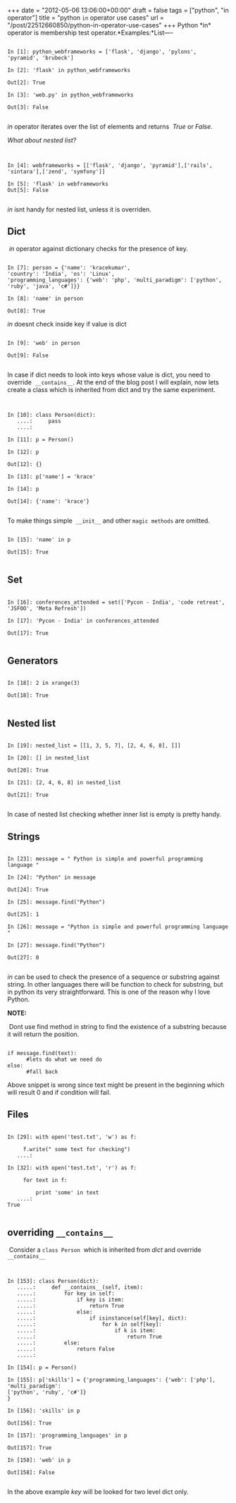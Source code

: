 
+++
date = "2012-05-06 13:06:00+00:00"
draft = false
tags = ["python", "in operator"]
title = "python `in` operator use cases"
url = "/post/22512660850/python-in-operator-use-cases"
+++
Python \*in\* operator is membership test operator.\*Examples:\*List—-

<pre class="prettyprint"><code>
In [1]: python_webframeworks = ['flask', 'django', 'pylons', 'pyramid', 'brubeck']

In [2]: 'flask' in python_webframeworks

Out[2]: True

In [3]: 'web.py' in python_webframeworks

Out[3]: False

</code></pre>

_in_ operator iterates over the list of elements and returns &nbsp;_True_ or _False_.

_What about nested list?_

<pre class="prettyprint"><code>

In [4]: webframeworks = [['flask', 'django', 'pyramid'],['rails', 'sintara'],['zend', 'symfony']]

In [5]: 'flask' in webframeworks
Out[5]: False

</code></pre>

_in_ isnt handy for nested list, unless it is&nbsp;overriden.&nbsp;

## Dict

&nbsp;_in_ operator against dictionary checks for the presence of key.

<pre class="prettyprint"><code>
In [7]: person = {'name': 'kracekumar', 
'country': 'India', 'os': 'Linux', 
'programming_languages': {'web': 'php', 'multi_paradigm': ['python', 'ruby', 'java', 'c#']}}

In [8]: 'name' in person

Out[8]: True
</code></pre>

_in_ doesnt check inside key if value is dict

<pre class="prettyprint"><code>
In [9]: 'web' in person

Out[9]: False

</code></pre>

In case if dict needs to look into keys whose value is dict, you need to override &nbsp;`` __contains__ ``. At the end of the blog post I will explain, now lets create a class which is inherited from dict and try the same experiment.

<pre class="prettyprint"><code>

In [10]: class Person(dict):
&nbsp; &nbsp;....: &nbsp; &nbsp; pass
&nbsp; &nbsp;....:&nbsp;

In [11]: p = Person()

In [12]: p

Out[12]: {}

In [13]: p['name'] = 'krace'

In [14]: p

Out[14]: {'name': 'krace'}

</code></pre>

To make things simple &nbsp;`` __init__ `` and other `` magic methods `` are omitted.&nbsp;

<pre class="prettyprint"><code>
In [15]: 'name' in p

Out[15]: True

</code></pre>

## Set

<pre class="prettyprint"><code>
In [16]: conferences_attended = set(['Pycon - India', 'code retreat', 'JSFOO', 'Meta Refresh'])&nbsp;

In [17]: 'Pycon - India' in conferences_attended

Out[17]: True

</code></pre>

## Generators

<pre class="prettyprint"><code>
In [18]: 2 in xrange(3)

Out[18]: True

</code></pre>

## Nested list

<pre class="prettyprint"><code>
In [19]: nested_list = [[1, 3, 5, 7], [2, 4, 6, 8], []]

In [20]: [] in nested_list

Out[20]: True

In [21]: [2, 4, 6, 8] in nested_list

Out[21]: True

</code></pre>

In case of nested list checking whether inner list is empty is pretty handy.

## Strings

<pre class="prettyprint"><code>
In [23]: message = " Python is simple and powerful programming language "

In [24]: "Python" in message

Out[24]: True

In [25]: message.find("Python")

Out[25]: 1

In [26]: message = "Python is simple and powerful programming language "

In [27]: message.find("Python")

Out[27]: 0

</code></pre>

_in_ can be used to check the presence of a sequence or substring against string. In other languages there will be function to check for substring, but in python its very straightforward. This is one of the reason why I love Python.

__NOTE:__

&nbsp;Dont use find method in string to find the existence of a substring because it will return the position.&nbsp;

<pre class="prettyprint"><code>
if message.find(text):
&nbsp; &nbsp; &nbsp; #lets do what we need do
else:
&nbsp; &nbsp; &nbsp; #fall back
</code></pre>

  
Above snippet is wrong since text might be present in the beginning which will result 0 and if condition will fail.

## Files&nbsp;

<pre class="prettyprint"><code>
In [29]: with open('test.txt', 'w') as f:

&nbsp; &nbsp; &nbsp;f.write(" some text for checking")
&nbsp; &nbsp;....:&nbsp;

In [32]: with open('test.txt', 'r') as f:

&nbsp; &nbsp; &nbsp;for text in f:

&nbsp; &nbsp; &nbsp; &nbsp; &nbsp;print 'some' in text
&nbsp; &nbsp;....: &nbsp; &nbsp; &nbsp; &nbsp;&nbsp;
True

</code></pre>

## overriding `` __contains__ ``

  
&nbsp;Consider a `` class Person `` &nbsp;which is inherited from _dict_ and override `` __contains__ ``

<pre class="prettyprint"><code>

In [153]: class Person(dict):
&nbsp; &nbsp;.....: &nbsp; &nbsp; def __contains__(self, item):
&nbsp; &nbsp;.....: &nbsp; &nbsp; &nbsp; &nbsp; for key in self:
&nbsp; &nbsp;.....: &nbsp; &nbsp; &nbsp; &nbsp; &nbsp; &nbsp; if key is item:
&nbsp; &nbsp;.....: &nbsp; &nbsp; &nbsp; &nbsp; &nbsp; &nbsp; &nbsp; &nbsp; return True
&nbsp; &nbsp;.....: &nbsp; &nbsp; &nbsp; &nbsp; &nbsp; &nbsp; else:
&nbsp; &nbsp;.....: &nbsp; &nbsp; &nbsp; &nbsp; &nbsp; &nbsp; &nbsp; &nbsp; if isinstance(self[key], dict):
&nbsp; &nbsp;.....: &nbsp; &nbsp; &nbsp; &nbsp; &nbsp; &nbsp; &nbsp; &nbsp; &nbsp; &nbsp; for k in self[key]:
&nbsp; &nbsp;.....: &nbsp; &nbsp; &nbsp; &nbsp; &nbsp; &nbsp; &nbsp; &nbsp; &nbsp; &nbsp; &nbsp; &nbsp; if k is item:
&nbsp; &nbsp;.....: &nbsp; &nbsp; &nbsp; &nbsp; &nbsp; &nbsp; &nbsp; &nbsp; &nbsp; &nbsp; &nbsp; &nbsp; &nbsp; &nbsp; return True
&nbsp; &nbsp;.....: &nbsp; &nbsp; &nbsp; &nbsp; else:
&nbsp; &nbsp;.....: &nbsp; &nbsp; &nbsp; &nbsp; &nbsp; &nbsp; return False
&nbsp; &nbsp;.....: &nbsp; &nbsp; &nbsp; &nbsp;&nbsp;

In [154]: p = Person()

In [155]: p['skills'] = {'programming_languages': {'web': ['php'], 'multi_paradigm':
['python', 'ruby', 'c#']}
}

In [156]: 'skills' in p

Out[156]: True

In [157]: 'programming_languages' in p

Out[157]: True

In [158]: 'web' in p

Out[158]: False

</code></pre>

In the above example _key_ will be looked for two level dict only.&nbsp;

